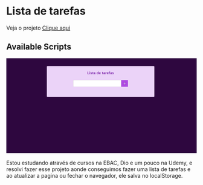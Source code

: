 # Lista de tarefas

Veja o projeto [Clique aqui](https://lista-de-tarefas-six-orcin.vercel.app/)

## Available Scripts

![Imagem da pagina funcional](./src/assets/readmi.png)

Estou estudando através de cursos na EBAC, Dio e um pouco na Udemy, e resolvi fazer esse projeto aonde conseguimos fazer uma lista de tarefas e ao atualizar a pagina ou fechar o navegador, ele salva no localStorage.
